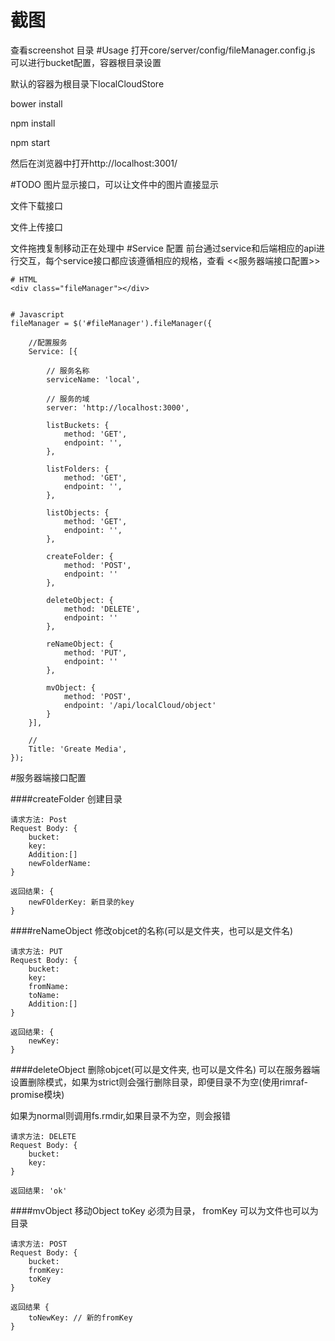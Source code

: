 # 截图
  查看screenshot 目录
#Usage
  打开core/server/config/fileManager.config.js 可以进行bucket配置，容器根目录设置

  默认的容器为根目录下localCloudStore

  bower install

  npm install

  npm start

  然后在浏览器中打开http://localhost:3001/

#TODO
  图片显示接口，可以让文件中的图片直接显示

  文件下载接口

  文件上传接口

  文件拖拽复制移动正在处理中
#Service 配置
前台通过service和后端相应的api进行交互，每个service接口都应该遵循相应的规格，查看 <<服务器端接口配置>>

    # HTML
    <div class="fileManager"></div>


    # Javascript
    fileManager = $('#fileManager').fileManager({

        //配置服务
        Service: [{

            // 服务名称
            serviceName: 'local',

            // 服务的域
            server: 'http://localhost:3000',

            listBuckets: {
                method: 'GET',
                endpoint: '',
            },

            listFolders: {
                method: 'GET',
                endpoint: '',
            },

            listObjects: {
                method: 'GET',
                endpoint: '',
            },

            createFolder: {
                method: 'POST',
                endpoint: ''
            },

            deleteObject: {
                method: 'DELETE',
                endpoint: ''
            },

            reNameObject: {
                method: 'PUT',
                endpoint: ''
            },

            mvObject: {
                method: 'POST',
                endpoint: '/api/localCloud/object'
            }
        }],

        //
        Title: 'Greate Media',
    });

#服务器端接口配置

####createFolder 创建目录

    请求方法: Post
    Request Body: {
    	bucket:		
    	key:
		Addition:[]		
		newFolderName:
    }

    返回结果: {
    	newFOlderKey: 新目录的key
    }


####reNameObject 修改objcet的名称(可以是文件夹，也可以是文件名)

    请求方法: PUT
    Request Body: {
    	bucket:  
    	key:  
    	fromName:
    	toName:
    	Addition:[]
    }

    返回结果: {
    	newKey:
    }

####deleteObject 删除objcet(可以是文件夹, 也可以是文件名)
可以在服务器端设置删除模式，如果为strict则会强行删除目录，即便目录不为空(使用rimraf-promise模块)

如果为normal则调用fs.rmdir,如果目录不为空，则会报错

    请求方法: DELETE
    Request Body: {
        bucket:
        key:
    }

    返回结果: 'ok'

####mvObject 移动Object
toKey 必须为目录，
fromKey 可以为文件也可以为目录

    请求方法: POST
    Request Body: {
    	bucket:
    	fromKey:
    	toKey
    }

    返回结果 {
        toNewKey: // 新的fromKey
    }
